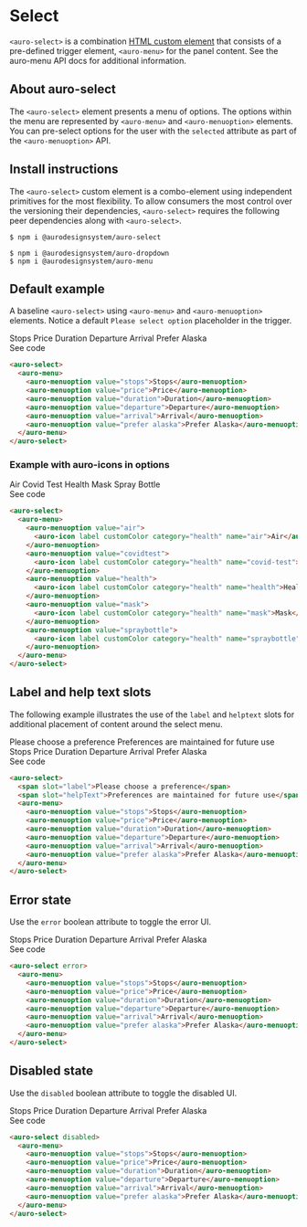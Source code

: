<!--
The demo.md file is a compiled document. No edits should be made directly to this file.

demo.md is created by running `npm run build:markdownDocs`.

This file is generated based on a template fetched from `./docs/partials/demo.md`
-->

# Select

<!-- AURO-GENERATED-CONTENT:START (FILE:src=./description.md) -->
<!-- The below content is automatically added from ./description.md -->
`<auro-select>` is a combination [HTML custom element](https://developer.mozilla.org/en-US/docs/Web/Web_Components/Using_custom_elements) that consists of a pre-defined trigger element, `<auro-menu>` for the panel content. See the <auro-hyperlink href="https://auro.alaskaair.com/components/auro/menu/api">auro-menu API docs</auro-hyperlink> for additional information.

## About auro-select

The `<auro-select>` element presents a menu of options. The options within the menu are represented by `<auro-menu>` and `<auro-menuoption>` elements. You can pre-select options for the user with the `selected` attribute as part of the `<auro-menuoption>` API.

## Install instructions

The `<auro-select>` custom element is a combo-element using independent primitives for the most flexibility. To allow consumers the most control over the versioning their dependencies, `<auro-select>` requires the following peer dependencies along with `<auro-select>`.

```shell
$ npm i @aurodesignsystem/auro-select

$ npm i @aurodesignsystem/auro-dropdown
$ npm i @aurodesignsystem/auro-menu
```
<!-- AURO-GENERATED-CONTENT:END -->

## Default example

A baseline `<auro-select>` using `<auro-menu>` and `<auro-menuoption>` elements. Notice a default `Please select option` placeholder in the trigger.

<div class="exampleWrapper">
  <!-- AURO-GENERATED-CONTENT:START (FILE:src=./../../apiExamples/basic.html) -->
  <!-- The below content is automatically added from ./../../apiExamples/basic.html -->
  <auro-select>
    <auro-menu>
      <auro-menuoption value="stops">Stops</auro-menuoption>
      <auro-menuoption value="price">Price</auro-menuoption>
      <auro-menuoption value="duration">Duration</auro-menuoption>
      <auro-menuoption value="departure">Departure</auro-menuoption>
      <auro-menuoption value="arrival">Arrival</auro-menuoption>
      <auro-menuoption value="prefer alaska">Prefer Alaska</auro-menuoption>
    </auro-menu>
  </auro-select>
  <!-- AURO-GENERATED-CONTENT:END -->
</div>
<auro-accordion lowProfile justifyRight>
  <span slot="trigger">See code</span>
<!-- AURO-GENERATED-CONTENT:START (CODE:src=./../../apiExamples/basic.html) -->
<!-- The below code snippet is automatically added from ./../../apiExamples/basic.html -->

```html
<auro-select>
  <auro-menu>
    <auro-menuoption value="stops">Stops</auro-menuoption>
    <auro-menuoption value="price">Price</auro-menuoption>
    <auro-menuoption value="duration">Duration</auro-menuoption>
    <auro-menuoption value="departure">Departure</auro-menuoption>
    <auro-menuoption value="arrival">Arrival</auro-menuoption>
    <auro-menuoption value="prefer alaska">Prefer Alaska</auro-menuoption>
  </auro-menu>
</auro-select>
```
<!-- AURO-GENERATED-CONTENT:END -->
</auro-accordion>

### Example with auro-icons in options

<div class="exampleWrapper">
  <!-- AURO-GENERATED-CONTENT:START (FILE:src=./../../apiExamples/withIcons.html) -->
  <!-- The below content is automatically added from ./../../apiExamples/withIcons.html -->
  <auro-select>
    <auro-menu>
      <auro-menuoption value="air">
        <auro-icon label customColor category="health" name="air">Air</auro-icon>
      </auro-menuoption>
      <auro-menuoption value="covidtest">
        <auro-icon label customColor category="health" name="covid-test">Covid Test</auro-icon>
      </auro-menuoption>
      <auro-menuoption value="health">
        <auro-icon label customColor category="health" name="health">Health</auro-icon>
      </auro-menuoption>
      <auro-menuoption value="mask">
        <auro-icon label customColor category="health" name="mask">Mask</auro-icon>
      </auro-menuoption>
      <auro-menuoption value="spraybottle">
        <auro-icon label customColor category="health" name="spraybottle">Spray Bottle</auro-icon>
      </auro-menuoption>
    </auro-menu>
  </auro-select>
  <!-- AURO-GENERATED-CONTENT:END -->
</div>
<auro-accordion lowProfile justifyRight>
  <span slot="trigger">See code</span>
<!-- AURO-GENERATED-CONTENT:START (CODE:src=./../../apiExamples/withIcons.html) -->
<!-- The below code snippet is automatically added from ./../../apiExamples/withIcons.html -->

```html
<auro-select>
  <auro-menu>
    <auro-menuoption value="air">
      <auro-icon label customColor category="health" name="air">Air</auro-icon>
    </auro-menuoption>
    <auro-menuoption value="covidtest">
      <auro-icon label customColor category="health" name="covid-test">Covid Test</auro-icon>
    </auro-menuoption>
    <auro-menuoption value="health">
      <auro-icon label customColor category="health" name="health">Health</auro-icon>
    </auro-menuoption>
    <auro-menuoption value="mask">
      <auro-icon label customColor category="health" name="mask">Mask</auro-icon>
    </auro-menuoption>
    <auro-menuoption value="spraybottle">
      <auro-icon label customColor category="health" name="spraybottle">Spray Bottle</auro-icon>
    </auro-menuoption>
  </auro-menu>
</auro-select>
```
<!-- AURO-GENERATED-CONTENT:END -->
</auro-accordion>

## Label and help text slots

The following example illustrates the use of the `label` and `helptext` slots for additional placement of content around the select menu.

<div class="exampleWrapper">
  <!-- AURO-GENERATED-CONTENT:START (FILE:src=./../../apiExamples/slots.html) -->
  <!-- The below content is automatically added from ./../../apiExamples/slots.html -->
  <auro-select>
    <span slot="label">Please choose a preference</span>
    <span slot="helpText">Preferences are maintained for future use</span>
    <auro-menu>
      <auro-menuoption value="stops">Stops</auro-menuoption>
      <auro-menuoption value="price">Price</auro-menuoption>
      <auro-menuoption value="duration">Duration</auro-menuoption>
      <auro-menuoption value="departure">Departure</auro-menuoption>
      <auro-menuoption value="arrival">Arrival</auro-menuoption>
      <auro-menuoption value="prefer alaska">Prefer Alaska</auro-menuoption>
    </auro-menu>
  </auro-select>
  <!-- AURO-GENERATED-CONTENT:END -->
</div>
<auro-accordion lowProfile justifyRight>
  <span slot="trigger">See code</span>
<!-- AURO-GENERATED-CONTENT:START (CODE:src=./../../apiExamples/slots.html) -->
<!-- The below code snippet is automatically added from ./../../apiExamples/slots.html -->

```html
<auro-select>
  <span slot="label">Please choose a preference</span>
  <span slot="helpText">Preferences are maintained for future use</span>
  <auro-menu>
    <auro-menuoption value="stops">Stops</auro-menuoption>
    <auro-menuoption value="price">Price</auro-menuoption>
    <auro-menuoption value="duration">Duration</auro-menuoption>
    <auro-menuoption value="departure">Departure</auro-menuoption>
    <auro-menuoption value="arrival">Arrival</auro-menuoption>
    <auro-menuoption value="prefer alaska">Prefer Alaska</auro-menuoption>
  </auro-menu>
</auro-select>
```
<!-- AURO-GENERATED-CONTENT:END -->
</auro-accordion>

## Error state

Use the `error` boolean attribute to toggle the error UI.

<div class="exampleWrapper">
  <!-- AURO-GENERATED-CONTENT:START (FILE:src=./../../apiExamples/error.html) -->
  <!-- The below content is automatically added from ./../../apiExamples/error.html -->
  <auro-select error>
    <auro-menu>
      <auro-menuoption value="stops">Stops</auro-menuoption>
      <auro-menuoption value="price">Price</auro-menuoption>
      <auro-menuoption value="duration">Duration</auro-menuoption>
      <auro-menuoption value="departure">Departure</auro-menuoption>
      <auro-menuoption value="arrival">Arrival</auro-menuoption>
      <auro-menuoption value="prefer alaska">Prefer Alaska</auro-menuoption>
    </auro-menu>
  </auro-select>
  <!-- AURO-GENERATED-CONTENT:END -->
</div>
<auro-accordion lowProfile justifyRight>
  <span slot="trigger">See code</span>
<!-- AURO-GENERATED-CONTENT:START (CODE:src=./../../apiExamples/error.html) -->
<!-- The below code snippet is automatically added from ./../../apiExamples/error.html -->

```html
<auro-select error>
  <auro-menu>
    <auro-menuoption value="stops">Stops</auro-menuoption>
    <auro-menuoption value="price">Price</auro-menuoption>
    <auro-menuoption value="duration">Duration</auro-menuoption>
    <auro-menuoption value="departure">Departure</auro-menuoption>
    <auro-menuoption value="arrival">Arrival</auro-menuoption>
    <auro-menuoption value="prefer alaska">Prefer Alaska</auro-menuoption>
  </auro-menu>
</auro-select>
```
<!-- AURO-GENERATED-CONTENT:END -->
</auro-accordion>

## Disabled state

Use the `disabled` boolean attribute to toggle the disabled UI.

<div class="exampleWrapper">
  <!-- AURO-GENERATED-CONTENT:START (FILE:src=./../../apiExamples/disabled.html) -->
  <!-- The below content is automatically added from ./../../apiExamples/disabled.html -->
  <auro-select disabled>
    <auro-menu>
      <auro-menuoption value="stops">Stops</auro-menuoption>
      <auro-menuoption value="price">Price</auro-menuoption>
      <auro-menuoption value="duration">Duration</auro-menuoption>
      <auro-menuoption value="departure">Departure</auro-menuoption>
      <auro-menuoption value="arrival">Arrival</auro-menuoption>
      <auro-menuoption value="prefer alaska">Prefer Alaska</auro-menuoption>
    </auro-menu>
  </auro-select>
  <!-- AURO-GENERATED-CONTENT:END -->
</div>
<auro-accordion lowProfile justifyRight>
  <span slot="trigger">See code</span>
<!-- AURO-GENERATED-CONTENT:START (CODE:src=./../../apiExamples/disabled.html) -->
<!-- The below code snippet is automatically added from ./../../apiExamples/disabled.html -->

```html
<auro-select disabled>
  <auro-menu>
    <auro-menuoption value="stops">Stops</auro-menuoption>
    <auro-menuoption value="price">Price</auro-menuoption>
    <auro-menuoption value="duration">Duration</auro-menuoption>
    <auro-menuoption value="departure">Departure</auro-menuoption>
    <auro-menuoption value="arrival">Arrival</auro-menuoption>
    <auro-menuoption value="prefer alaska">Prefer Alaska</auro-menuoption>
  </auro-menu>
</auro-select>
```
<!-- AURO-GENERATED-CONTENT:END -->
</auro-accordion>
